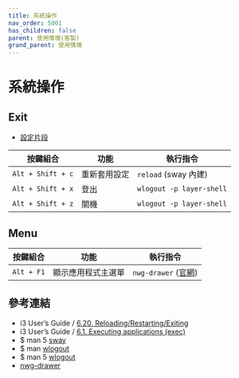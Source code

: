 ```yaml
---
title: 系統操作
nav_order: 5001
has_children: false
parent: 使用情境(客製)
grand_parent: 使用情境
---
```



# 系統操作

## Exit

* [設定片段](https://github.com/samwhelp/note-about-ubuntu-sway/blob/gh-pages/_demo/adjustment-ubuntu-sway/full/ubuntu-sway/config/sway/section/common/keybind/sway-keybind-main/keybind.m/System/Base.conf)

| 按鍵組合           | 功能        | 執行指令             |
| ----------------- | ------------ | -------------------- |
| `Alt + Shift + c`  | 重新套用設定 | `reload` (sway 內建)   |
| `Alt + Shift + x` | 登出         | `wlogout -p layer-shell` |
| `Alt + Shift + z` | 關機         | `wlogout -p layer-shell` |


## Menu

| 按鍵組合           | 功能        | 執行指令             |
| ----------------- | ------------ | -------------------- |
| `Alt + F1`  | 顯示應用程式主選單 | `nwg-drawer` ([官網](https://github.com/nwg-piotr/nwg-drawer))   |


## 參考連結

* i3 User’s Guide / [6.20. Reloading/Restarting/Exiting](https://i3wm.org/docs/userguide.html#_reloading_restarting_exiting)
* i3 User’s Guide / [6.1. Executing applications (exec)](https://i3wm.org/docs/userguide.html#exec)
* $ man 5 [sway](https://manpages.ubuntu.com/manpages/jammy/en/man5/sway.5.html)
* $ man [wlogout](https://manpages.ubuntu.com/manpages/jammy/en/man1/wlogout.1.html)
* $ man 5 [wlogout](https://manpages.ubuntu.com/manpages/jammy/en/man5/wlogout.5.html)
* [nwg-drawer](https://github.com/nwg-piotr/nwg-drawer)
